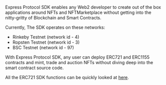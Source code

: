 Express Protocol SDK enables any Web2 developer to create out of the box applications around NFTs and NFTMarketplace without getting into the nitty-gritty of Blockchain and Smart Contracts.

Currently, The SDK operates on these networks:

- Rinkeby Testnet (network id - 4)
- Ropsten Testnet (network id - 3)
- BSC Testnet (network id - 97)

With Express Protocol SDK, any user can deploy ERC721 and ERC1155 contracts and mint, trade and auction NFTs without diving deep into the smart contract source code.

All the ERC721 SDK functions can be quickly looked at [here](./SDKFunctions/erc721.md).

